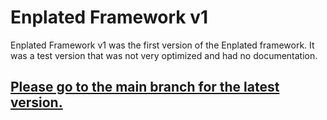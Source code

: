 # Enplated Framework v1
Enplated Framework v1 was the first version of the Enplated framework. It was a test version that was not very optimized and had no documentation.

## [Please go to the main branch for the latest version.](https://github.com/K-cermak/Enplated)